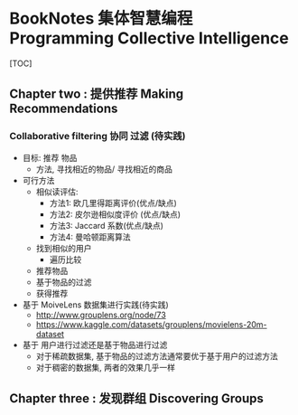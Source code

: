 # BookNotes 集体智慧编程 Programming Collective Intelligence

[TOC] 

 ## Chapter two : 提供推荐 Making Recommendations

### Collaborative filtering 协同 过滤 (待实践)

* 目标: 推荐 物品
  * 方法, 寻找相近的物品/ 寻找相近的商品
* 可行方法
  * 相似读评估: 
    * 方法1: 欧几里得距离评价(优点/缺点)
    * 方法2: 皮尔逊相似度评价 (优点/缺点)
    * 方法3: Jaccard 系数(优点/缺点)
    * 方法4: 曼哈顿距离算法
  * 找到相似的用户
    * 遍历比较
  * 推荐物品
  * 基于物品的过滤
  * 获得推荐
* 基于 MoiveLens 数据集进行实践(待实践)
  * http://www.grouplens.org/node/73
  * https://www.kaggle.com/datasets/grouplens/movielens-20m-dataset
* 基于 用户进行过滤还是基于物品进行过滤
  * 对于稀疏数据集, 基于物品的过滤方法通常要优于基于用户的过滤方法
  * 对于稠密的数据集, 两者的效果几乎一样

## Chapter three : 发现群组 Discovering Groups

 











































